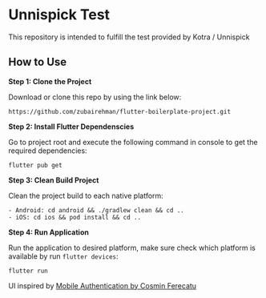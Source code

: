 # Unnispick Test

This repository is intended to fulfill the test provided by Kotra / Unnispick

## How to Use 

**Step 1: Clone the Project**

Download or clone this repo by using the link below:

```
https://github.com/zubairehman/flutter-boilerplate-project.git
```

**Step 2: Install Flutter Dependenscies**

Go to project root and execute the following command in console to get the required dependencies: 

```
flutter pub get 
```

**Step 3: Clean Build Project**

Clean the project build to each native platform: 

```
- Android: cd android && ./gradlew clean && cd ..
- iOS: cd ios && pod install && cd ..
```

**Step 4: Run Application**

Run the application to desired platform, make sure check which platform is available by run `flutter devices`: 

```
flutter run
```

UI inspired by [Mobile Authentication by Cosmin Ferecatu](https://dribbble.com/shots/17675798-Mobile-authentication/attachments/12832987?mode=media)
